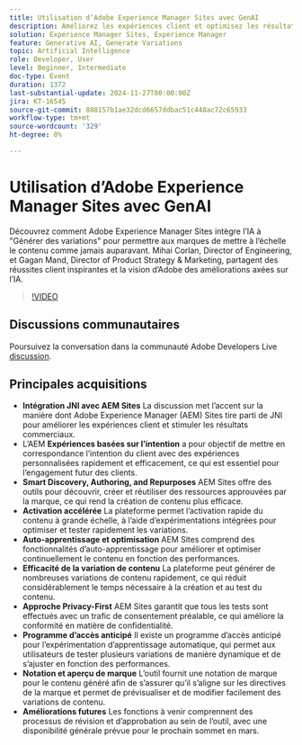 ```yaml
---
title: Utilisation d’Adobe Experience Manager Sites avec GenAI
description: Améliorez les expériences client et optimisez les résultats commerciaux avec les sites Adobe Experience Manager (AEM), en tirant parti de JNI pour les expériences basées sur les intentions, la découverte de contenu intelligent, l’activation rapide, l’optimisation de l’apprentissage automatique et les tests d’abord sur la confidentialité, avec les fonctionnalités à venir pour l’expérimentation dynamique et la notation de marque.
solution: Experience Manager Sites, Experience Manager
feature: Generative AI, Generate Variations
topic: Artificial Intelligence
role: Developer, User
level: Beginner, Intermediate
doc-type: Event
duration: 1372
last-substantial-update: 2024-11-27T00:00:00Z
jira: KT-16545
source-git-commit: 888157b1ae32dcd6657ddbac51c448ac72c65933
workflow-type: tm+mt
source-wordcount: '329'
ht-degree: 0%

---
```



# Utilisation d’Adobe Experience Manager Sites avec GenAI

Découvrez comment Adobe Experience Manager Sites intègre l’IA à &quot;Générer des variations&quot; pour permettre aux marques de mettre à l’échelle le contenu comme jamais auparavant. Mihai Corlan, Director of Engineering, et Gagan Mand, Director of Product Strategy &amp; Marketing, partagent des réussites client inspirantes et la vision d’Adobe des améliorations axées sur l’IA.

>[!VIDEO](https://video.tv.adobe.com/v/3439637/?learn=on&enablevpops)

## Discussions communautaires

Poursuivez la conversation dans la communauté Adobe Developers Live [discussion](https://adobe.ly/40y5tUG).

## Principales acquisitions

* **Intégration JNI avec AEM Sites** La discussion met l’accent sur la manière dont Adobe Experience Manager (AEM) Sites tire parti de JNI pour améliorer les expériences client et stimuler les résultats commerciaux. &#x200B;
* L’AEM **Expériences basées sur l’intention** a pour objectif de mettre en correspondance l’intention du client avec des expériences personnalisées rapidement et efficacement, ce qui est essentiel pour l’engagement futur des clients.
* **Smart Discovery, Authoring, and Repurposes** AEM Sites offre des outils pour découvrir, créer et réutiliser des ressources approuvées par la marque, ce qui rend la création de contenu plus efficace.
* **Activation accélérée** La plateforme permet l’activation rapide du contenu à grande échelle, à l’aide d’expérimentations intégrées pour optimiser et tester rapidement les variations.
* **Auto-apprentissage et optimisation** AEM Sites comprend des fonctionnalités d’auto-apprentissage pour améliorer et optimiser continuellement le contenu en fonction des performances.
* **Efficacité de la variation de contenu** La plateforme peut générer de nombreuses variations de contenu rapidement, ce qui réduit considérablement le temps nécessaire à la création et au test du contenu. &#x200B;
* **Approche Privacy-First** AEM Sites garantit que tous les tests sont effectués avec un trafic de consentement préalable, ce qui améliore la conformité en matière de confidentialité.
* **Programme d’accès anticipé** Il existe un programme d’accès anticipé pour l’expérimentation d’apprentissage automatique, qui permet aux utilisateurs de tester plusieurs variations de manière dynamique et de s’ajuster en fonction des performances.
* **Notation et aperçu de marque** L’outil fournit une notation de marque pour le contenu généré afin de s’assurer qu’il s’aligne sur les directives de la marque et permet de prévisualiser et de modifier facilement des variations de contenu.
* **Améliorations futures** Les fonctions à venir comprennent des processus de révision et d’approbation au sein de l’outil, avec une disponibilité générale prévue pour le prochain sommet en mars. &#x200B;

